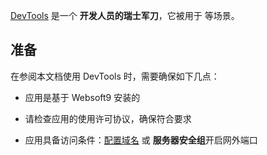 [DevTools]() 是一个 **开发人员的瑞士军刀**，它被用于  等场景。



## 准备

在参阅本文档使用 DevTools 时，需要确保如下几点：

- 应用是基于 Websoft9 安装的

- 请检查应用的使用许可协议，确保符合要求

- 应用具备访问条件：[配置域名](./guide/appsetdomain) 或 **服务器安全组**开启网外端口